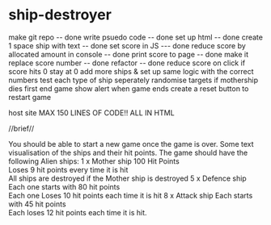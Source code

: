 # ship-destroyer

make git repo -- done
write psuedo code -- done
set up html -- done
create 1 space ship with text -- done
set score in JS --- done
reduce score by allocated amount in console -- done
print score to page -- done
make it replace score number -- done
refactor -- done
reduce score on click
if score hits 0 stay at 0
add more ships & set up same logic with the correct numbers
test each type of ship seperately
randomise targets
if mothership dies first end game
show alert when game ends
create a reset button to restart game

host site 
MAX 150 LINES OF CODE!! ALL IN HTML

//brief//

You should be able to start a new game once the game is over.
Some text visualisation of the ships and their hit points.
The game should have the following Alien ships:
1 x Mother ship 
100 Hit Points  
Loses 9 hit points every time it is hit  
All ships are destroyed if the Mother ship is destroyed
5 x Defence ship  
Each one starts with 80 hit points  
Each one Loses 10 hit points each time it is hit 
8 x Attack ship 
Each starts with 45 hit points  
Each loses 12 hit points each time it is hit. 